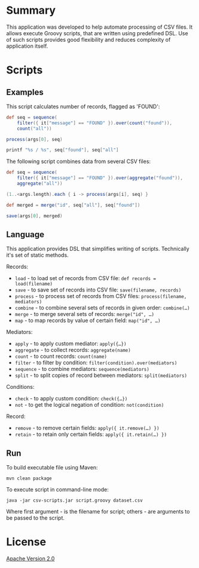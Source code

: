 # Summary

This application was developed to help automate processing of CSV files.
It allows execute Groovy scripts, that are written using predefined DSL.
Use of such scripts provides good flexibility and reduces complexity of application itself.

# Scripts

## Examples

This script calculates number of records, flagged as 'FOUND':

```groovy
def seq = sequence(
    filter({ it["message"] == "FOUND" }).over(count("found")),
    count("all"))

process(args[0], seq)

printf "%s / %s", seq["found"], seq["all"]
```

The following script combines data from several CSV files:

```groovy
def seq = sequence(
    filter({ it["message"] == "FOUND" }).over(aggregate("found")),
    aggregate("all"))

(1..<args.length).each { i -> process(args[i], seq) }

def merged = merge("id", seq["all"], seq["found"])

save(args[0], merged)
```

## Language

This application provides DSL that simplifies writing of scripts.
Technically it's set of static methods.

Records:

* `load` - to load set of records from CSV file: `def records = load(filename)`
* `save` - to save set of records into CSV file: `save(filename, records)`
* `process` - to process set of records from CSV files: `process(filename, mediators)`
* `combine` - to combine several sets of records in given order: `combine(…)`
* `merge` - to merge several sets of records: `merge("id", …)`
* `map` - to map records by value of certain field: `map("id", …)`

Mediators:

* `apply` - to apply custom mediator: `apply({…})`
* `aggregate` - to collect records: `aggregate(name)`
* `count` - to count records: `count(name)`
* `filter` - to filter by condition: `filter(condition).over(mediators)`
* `sequence` - to combine mediators: `sequence(mediators)`
* `split` - to split copies of record between mediators: `split(mediators)`

Conditions:

* `check` - to apply custom condition: `check({…})`
* `not` - to get the logical negation of condition: `not(condition)`

Record:

* `remove` - to remove certain fields: `apply({ it.remove(…) })`
* `retain` - to retain only certain fields: `apply({ it.retain(…) })`

## Run

To build executable file using Maven:

```
mvn clean package
```

To execute script in command-line mode:

```
java -jar csv-scripts.jar script.groovy dataset.csv
```

Where first argument - is the filename for script; others - are arguments to be passed to the script.

# License

[Apache Version 2.0](http://www.apache.org/licenses/LICENSE-2.0.html)
